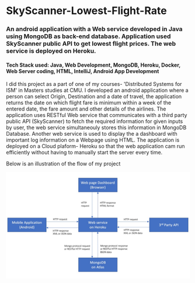 # SkyScanner-Lowest-Flight-Rate
### An android application with a Web service developed in Java using MongoDB as back-end database. Application used SkyScanner public API to get lowest flight prices. The web service is deployed on Heroku.

#### Tech Stack used: Java, Web Development, MongoDB, Heroku, Docker, Web Server coding, HTML, IntelliJ, Android App Development

I did this project as a part of one of my courses- 'Distributed Systems for ISM' in Masters studies at CMU. I developed an android application where a person can select Origin, Destination and a date of travel, the application returns the date on which flight fare is minimum within a week of the entered date, the fare amount and other details of the airlines. The application uses RESTful Web service that communicates with a third party public API (SkyScanner) to fetch the required information for given inputs by user, the web service simultaneouly stores this information in MongoDB Database. Another web service is used to display the a dashboard with important log information on a Webpage using HTML. 
The application is deployed on a Cloud plaform- Heroku so that the web application cam run efficiently without having to manually start the server every time.

Below is an illustration of the flow of my project

![figure](https://github.com/kirtimotwani/SkyScanner-Lowest-Flight-Rate/blob/master/android.jpg)
